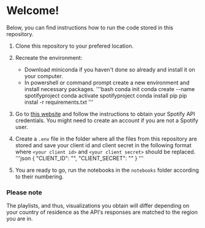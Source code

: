 # Welcome!

Below, you can find instructions how to run the code stored in this repository.

1. Clone this repository to your prefered location.

2. Recreate the environment:
    + Download miniconda if you haven't done so already and install it on your computer.
    + In powershell or command prompt create a new environment and install necessary packages.
        '''bash
            conda init
            conda create --name spotifyproject
            conda activate spotifyproject
            conda install pip
            pip instal -r requirements.txt
        '''
2. Go to [this website](https://developer.spotify.com/documentation/web-api) and follow the instructions to obtain your Spotify API credentials. You might need to create an account if you are not a Spotify user.
3. Create a `.env` file in the folder where all the files from this repository are stored and save your client id and client secret in the following format where `<your client id>` and `<your client secret>` should be replaced. 
    '''json
    {
        "CLIENT_ID": "<your client id>",
        "CLIENT_SECRET":  "<your client secret>"
    }
    '''

4. You are ready to go, run the notebooks in the `notebooks` folder according to their numbering.

### Please note
The playlists, and thus, visualizations you obtain will differ depending on your country of residence as the API's responses are matched to the region you are in.